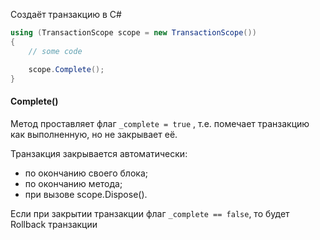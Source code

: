 Создаёт транзакцию в C#

```csharp
using (TransactionScope scope = new TransactionScope())
{
	// some code

	scope.Complete();
}
```

#### Complete()
Метод  проставляет флаг `_complete = true` , т.е. помечает транзакцию как выполненную, но не закрывает её.

Транзакция закрывается автоматически:
- по окончанию своего блока;
- по окончанию метода;
- при вызове scope.Dispose().

Если при закрытии транзакции флаг `_complete == false`, то будет Rollback транзакции
